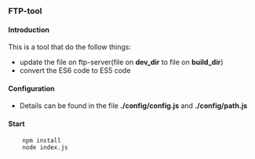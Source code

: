 ### FTP-tool

#### Introduction

 This is a tool that do the follow things:

* update the file on ftp-server(file on <b>dev_dir</b> to file on <b>build_dir</b>)
* convert the ES6 code to ES5 code


#### Configuration
* Details can be found in the file <b> ./config/config.js</b> and <b> ./config/path.js</b>

#### Start
        npm install
        node index.js
